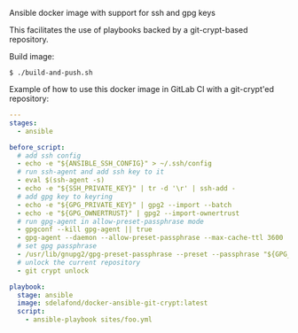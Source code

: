 Ansible docker image with support for ssh and gpg keys

This facilitates the use of playbooks backed by a git-crypt-based
repository.

Build image:
```
$ ./build-and-push.sh
```

Example of how to use this docker image in GitLab CI with a git-crypt'ed
repository:

```yaml
---
stages:
  - ansible

before_script:
  # add ssh config
  - echo -e "${ANSIBLE_SSH_CONFIG}" > ~/.ssh/config
  # run ssh-agent and add ssh key to it
  - eval $(ssh-agent -s)
  - echo -e "${SSH_PRIVATE_KEY}" | tr -d '\r' | ssh-add -
  # add gpg key to keyring
  - echo -e "${GPG_PRIVATE_KEY}" | gpg2 --import --batch
  - echo -e "${GPG_OWNERTRUST}" | gpg2 --import-ownertrust
  # run gpg-agent in allow-preset-passphrase mode
  - gpgconf --kill gpg-agent || true
  - gpg-agent --daemon --allow-preset-passphrase --max-cache-ttl 3600
  # set gpg passphrase
  - /usr/lib/gnupg2/gpg-preset-passphrase --preset --passphrase "${GPG_PASSPHRASE}" "${GPG_PUBLIC_KEYGRIP}"
  # unlock the current repository
  - git crypt unlock

playbook:
  stage: ansible
  image: sdelafond/docker-ansible-git-crypt:latest
  script:
    - ansible-playbook sites/foo.yml
```
